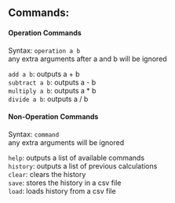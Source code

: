 ## Commands:
#### Operation Commands
Syntax: `operation a b`<br>
any extra arguments after a and b will be ignored

`add a b`: outputs a + b<br>
`subtract a b`: outputs a - b<br>
`multiply a b`: outputs a * b<br>
`divide a b`: outputs a / b<br>

#### Non-Operation Commands
Syntax: `command`<br>
any extra arguments will be ignored

`help`: outputs a list of available commands<br>
`history`: outputs a list of previous calculations<br>
`clear`: clears the history<br>
`save`: stores the history in a csv file<br>
`load`: loads history from a csv file<br>
